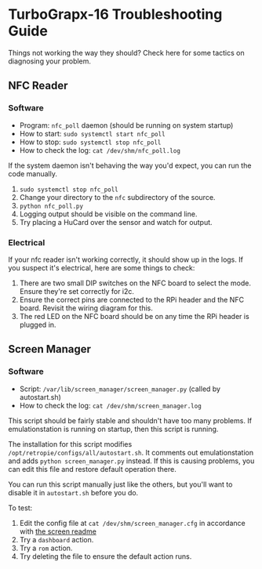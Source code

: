 # TurboGrapx-16 Troubleshooting Guide

Things not working the way they should? Check here for some tactics on diagnosing your problem.

## NFC Reader

### Software

- Program: `nfc_poll` daemon (should be running on system startup)
- How to start: `sudo systemctl start nfc_poll`
- How to stop: `sudo systemctl stop nfc_poll`
- How to check the log: `cat /dev/shm/nfc_poll.log`

If the system daemon isn't behaving the way you'd expect, you can run the code manually.

1. `sudo systemctl stop nfc_poll`
2. Change your directory to the `nfc` subdirectory of the source.
3. `python nfc_poll.py`
4. Logging output should be visible on the command line.
5. Try placing a HuCard over the sensor and watch for output.

### Electrical

If your nfc reader isn't working correctly, it should show up in the logs. If you suspect it's electrical, here are some things to check:

1. There are two small DIP switches on the NFC board to select the mode. Ensure they're set correctly for i2c.
2. Ensure the correct pins are connected to the RPi header and the NFC board. Revisit the wiring diagram for this.
3. The red LED on the NFC board should be on any time the RPi header is plugged in.


## Screen Manager

### Software

- Script: `/var/lib/screen_manager/screen_manager.py` (called by autostart.sh)
- How to check the log: `cat /dev/shm/screen_manager.log`

This script should be fairly stable and shouldn't have too many problems. If emulationstation is running on startup, then this script is running.

The installation for this script modifies `/opt/retropie/configs/all/autostart.sh`. It comments out emulationstation and adds `python screen_manager.py` instead. If this is causing problems, you can edit this file and restore default operation there.

You can run this script manually just like the others, but you'll want to disable it in `autostart.sh` before you do.

To test:

1. Edit the config file at `cat /dev/shm/screen_manager.cfg` in accordance with [the screen readme](https://github.com/vminnocci/turbograpx-16-nfc/blob/master/screen/README.md)
2. Try a `dashboard` action.
3. Try a `rom` action.
4. Try deleting the file to ensure the default action runs.



